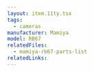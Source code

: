 ```yaml
---
layout: item.11ty.tsx
tags:
  - cameras
manufacturer: Mamiya
model: RB67
relatedFiles:
  - mamiya-rb67-parts-list
relatedLinks:
---
```

